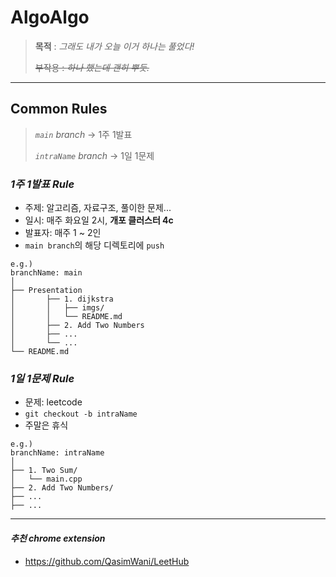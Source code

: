 # AlgoAlgo

> **목적** : _그래도 내가 오늘 이거 하나는 풀었다!_
>
> ~~부작용 : _하나 했는데 괜히 뿌듯._~~

---

## Common Rules

> _`main` branch_ -> 1주 1발표
>
> _`intraName` branch_ -> 1일 1문제

### **_1주 1발표 Rule_**

-   주제: 알고리즘, 자료구조, 풀이한 문제...
-   일시: 매주 화요일 2시, **개포 클러스터 4c**
-   발표자: 매주 1 ~ 2인
-   `main branch`의 해당 디렉토리에 `push`

```
e.g.)
branchName: main
│
├── Presentation
│		├── 1. dijkstra
│		│	├── imgs/
│		│	└── README.md
│		├── 2. Add Two Numbers
│		├── ...
│		└── ...
└── README.md
```

### **_1일 1문제 Rule_**

-   문제: leetcode
-   `git checkout -b intraName`
-   주말은 휴식

```
e.g.)
branchName: intraName
│
├── 1. Two Sum/
│	└── main.cpp
├── 2. Add Two Numbers/
├── ...
├── ...
```

---

#### **_추천 chrome extension_**

-   https://github.com/QasimWani/LeetHub
